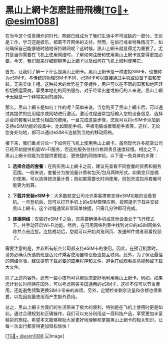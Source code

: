 # 黑山上網卡怎麽註冊飛機[[TG💪+ @esim1088](https://t.me/s/esim1088)]

在当今这个信息爆炸的时代，网络已经成为了我们生活中不可或缺的一部分。无论是工作、学习还是娱乐，都离不开网络的支持。然而，在旅行或者特殊情况下，如何确保自己能够随时随地保持联网呢？这时候，黑山上網卡就显得尤为重要了。尤其是当你需要在飞机上使用网络时，了解如何注册和使用黑山上網卡就变得更加必要。今天，我们就来详细聊聊黑山上網卡以及如何在飞机上顺利使用它。

首先，让我们了解一下什么是黑山上網卡。黑山上網卡是一种虚拟SIM卡，也被称为eSIM卡。与传统的物理SIM卡不同，eSIM卡可以直接通过手机或设备下载和安装，无需实体卡槽。这种技术的优势在于便捷性，用户可以在不同的国家和地区轻松切换运营商，享受本地化的网络服务。对于经常出差或旅行的人来说，黑山上網卡无疑是一个非常实用的选择。

那么，黑山上網卡是如何工作的呢？简单来说，当您购买了黑山上網卡后，可以通过其提供的应用程序或网站进行激活。激活过程通常包括输入您的设备信息、选择适合的套餐以及支付相应的费用。一旦完成这些步骤，您就可以将eSIM卡添加到支持eSIM功能的设备中，比如智能手机、平板电脑或者智能手表等。这样，无论您身处何地，都可以通过eSIM卡连接到当地的移动网络。

接下来，我们重点讨论一下如何在飞机上使用黑山上網卡。虽然现代许多航空公司已经开始提供机载Wi-Fi服务，但这些服务往往价格昂贵且速度较慢。相比之下，黑山上網卡则能为您提供更稳定、更快捷的网络体验。以下是一些具体的步骤：

1. **选择合适的套餐**：在购买黑山上網卡之前，建议先查看不同套餐的资费和服务范围。一般来说，套餐分为按流量计费和包天/包月两种形式。如果您只是偶尔使用，可以选择按流量计费；而如果需要长时间使用，则包天或包月套餐可能更为划算。

2. **下载并安装eSIM卡**：大多数航空公司允许乘客携带支持eSIM功能的设备登机。一旦登机后，您可以打开手机上的eSIM管理应用，按照提示下载并安装黑山上網卡。这个过程通常非常简单快捷，只需几分钟即可完成。

3. **连接网络**：安装好eSIM卡之后，您需要确保手机或其他设备处于飞行模式下，并手动开启Wi-Fi功能。然后，在可用网络列表中找到对应的eSIM网络名称并点击连接。连接成功后，您就可以开始浏览网页、发送邮件或者观看视频了。

需要注意的是，并非所有航空公司都支持eSIM卡的使用。因此，在预订机票时，请务必确认所选航班是否允许乘客使用自带设备连接互联网。此外，为了保证最佳的网络体验，建议提前下载必要的应用程序和文件，避免在线观看高清视频或下载大文件。

除了上述内容外，还有一些小技巧可以帮助您更好地利用黑山上網卡。例如，如果您计划长时间待在国外，可以考虑购买多国通用的eSIM卡，这样不仅可以节省费用，还能避免频繁更换SIM卡带来的麻烦。另外，定期检查剩余流量和余额也很重要，以免因超量使用而产生额外费用。

总之，黑山上網卡为我们的生活带来了极大的便利，特别是在飞机上使用时更是如此。通过合理规划和正确操作，我们可以充分利用这一高科技产品，享受更加丰富精彩的旅程。希望本文能够帮助大家更好地理解和掌握黑山上網卡的相关知识，让每一次出行都变得更加轻松愉快！

[[TG💪+ @esim1088](https://t.me/s/esim1088) ![Image](https://i.postimg.cc/4NQfJmqS/Snipaste-2025-05-13-00-14-12.png)]